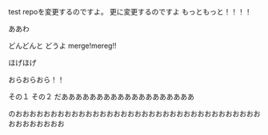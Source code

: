 test repoを変更するのですよ。
更に変更するのですよ
もっともっと！！！！

ああわ

どんどんと
どうよ
merge!mereg!!

ほげほげ


おらおらおら！！


その１
その２
だあああああああああああああああああああ




のおおおおおおおおおおおおおおおおおおおおおおおおおおおおおおおおおおおおおおおおおおお

